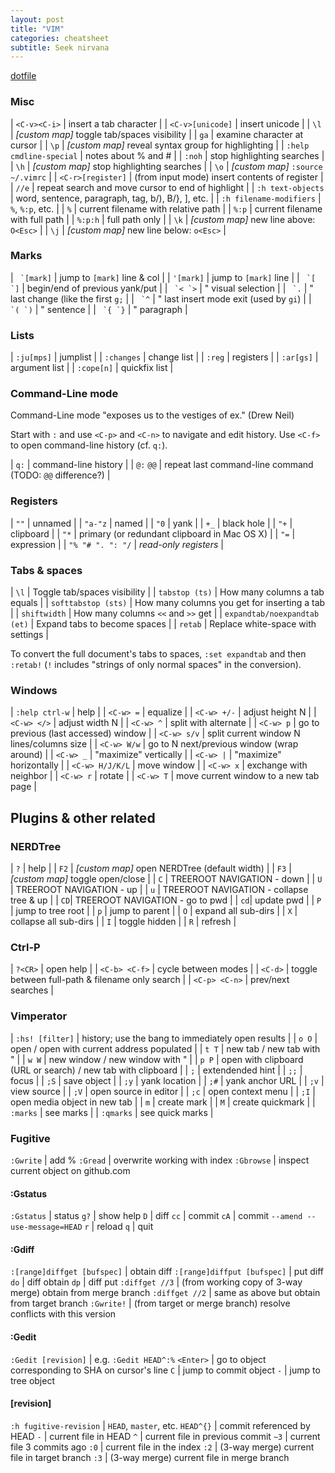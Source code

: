 ```yaml
---
layout: post
title: "VIM"
categories: cheatsheet
subtitle: Seek nirvana
---
```


[dotfile](https://github.com/cozywigwam/dotfiles/blob/master/.vimrc)



### Misc

| `<C-v><C-i>` | insert a tab character |
| `<C-v>[unicode]` | insert unicode |
| `\l` | *[custom map]* toggle tab/spaces visibility |
| `ga` | examine character at cursor |
| `\p` | *[custom map]* reveal syntax group for highlighting | 
| `:help cmdline-special` | notes about % and # |
| `:noh` | stop highlighting searches |
| `\h` | *[custom map]* stop highlighting searches |
| `\o` | *[custom map]* `:source ~/.vimrc` |
| `<C-r>[register]` | (from input mode) insert contents of register |
| `//e` | repeat search and move cursor to end of highlight |
| `:h text-objects` | word, sentence, paragraph, tag, b/), B/}, ], etc. |
| `:h filename-modifiers` | `%`, `%:p`, etc. |
| `%` | current filename with relative path |
| `%:p` | current filename with full path |
| `%:p:h` | full path only |
| `\k` | *[custom map]* new line above: `O<Esc>` |
| `\j` | *[custom map]* new line below: `o<Esc>` |


### Marks

| `` `[mark]`` | jump to `[mark]` line & col |
| `'[mark]` | jump to `[mark]` line |
| `` `[ `]`` | begin/end of previous yank/put |
| `` `< `>`` | " visual selection |
| `` `.`` | " last change (like the first `g;` |
| `` `^`` | " last insert mode exit (used by `gi`) |
| `` `( `)`` | " sentence |
| `` `{ `}`` | " paragraph |



### Lists

| `:ju[mps]` | jumplist |
| `:changes` | change list |
| `:reg` | registers |
| `:ar[gs]` | argument list |
| `:cope[n]` | quickfix list |



### Command-Line mode

Command-Line mode "exposes us to the vestiges of ex." (Drew Neil) 

Start with `:` and use `<C-p>` and `<C-n>` to navigate and edit history. Use `<C-f>` to open command-line history (cf. `q:`).

| `q:` | command-line history |
| `@:` `@@` | repeat last command-line command (TODO: `@@` difference?) |



### Registers

| `""` | unnamed |
| `"a-"z` | named |
| `"0` | yank |
| `+_` | black hole |
| `"+` | clipboard |
| `"*` | primary (or redundant clipboard in Mac OS X) |
| `"=` | expression |
| `"% "# ". ": "/` | *read-only registers* |



### Tabs & spaces

| `\l` | Toggle tab/spaces visibility |
| `tabstop (ts)` | How many columns a tab equals |
| `softtabstop (sts)` | How many columns you get for inserting a tab |
| `shiftwidth` | How many columns `<<` and `>>` get |
| `expandtab/noexpandtab (et)` | Expand tabs to become spaces |
| `retab` | Replace white-space with settings |

To convert the full document's tabs to spaces, `:set expandtab` and then `:retab!` (`!` includes "strings of only normal spaces" in the conversion).



### Windows

| `:help ctrl-w` | help |
| `<C-w> =` | equalize |
| `<C-w> +/-` | adjust height N |
| `<C-w> </>` | adjust width N |
| `<C-w> ^` | split with alternate |
| `<C-w> p` | go to previous (last accessed) window |
| `<C-w> s/v` | split current window N lines/columns size |
| `<C-w> W/w` | go to N next/previous window (wrap around) | 
| `<C-w> _` | "maximize" vertically |
| `<C-w> |` | "maximize" horizontally |
| `<C-w> H/J/K/L` | move window |
| `<C-w> x` | exchange with neighbor |
| `<C-w> r` | rotate |
| `<C-w> T` | move current window to a new tab page |



## Plugins & other related

### NERDTree

| `?` | help |
| `F2` | *[custom map]* open NERDTree (default width) |
| `F3` | *[custom map]* toggle open/close |
| `C` | TREEROOT NAVIGATION - down |
| `U` | TREEROOT NAVIGATION - up |
| `u` | TREEROOT NAVIGATION - collapse tree & up |
| `CD`| TREEROOT NAVIGATION - go to pwd |
| `cd`| update pwd |
| `P` | jump to tree root |
| `p` | jump to parent |
| `O` | expand all sub-dirs |
| `X` | collapse all sub-dirs |
| `I` | toggle hidden |
| `R` | refresh |



### Ctrl-P

| `?<CR>` | open help |
| `<C-b> <C-f>` | cycle between modes |
| `<C-d>` | toggle between full-path & filename only search |
| `<C-p> <C-n>` | prev/next searches |



### Vimperator

| `:hs! [filter]` | history; use the bang to immediately open results |
| `o O` | open / open with current address populated |
| `t T` | new tab / new tab with " |
| `w W` | new window / new window with " |
| `p P` | open with clipboard (URL or search) / new tab with clipboard |
| `;` | extendended hint |
| `;;` | focus |
| `;S` | save object |
| `;y` | yank location |
| `;#` | yank anchor URL |
| `;v` | view source |
| `;V` | open source in editor |
| `;c` | open context menu |
| `;I` | open media object in new tab |
| `m` | create mark |
| `M` | create quickmark |
| `:marks` | see marks |
| `:qmarks` | see quick marks |


### Fugitive

`:Gwrite` | add %
`:Gread` | overwrite working with index
`:Gbrowse` | inspect current object on github.com

#### :Gstatus

`:Gstatus` | status
`g?` | show help
`D` | diff
`cc` | commit
`cA` | commit `--amend --use-message=HEAD`
`r` | reload
`q` | quit

#### :Gdiff

`:[range]diffget [bufspec]` | obtain diff
`:[range]diffput [bufspec]` | put diff
`do` | diff obtain
`dp` | diff put
`:diffget //3` | (from working copy of 3-way merge) obtain from merge branch
`:diffget //2` | same as above but obtain from target branch
`:Gwrite!` | (from target or merge branch) resolve conflicts with this version

#### :Gedit

`:Gedit [revision]` | e.g. `:Gedit HEAD^:%`
`<Enter>` | go to object corresponding to SHA on cursor's line
`C` | jump to commit object
`-` | jump to tree object

#### [revision]

`:h fugitive-revision` | `HEAD`, `master`, etc.
`HEAD^{}` | commit referenced by HEAD
`-` | current file in HEAD
`^` | current file in previous commit
`~3` | current file 3 commits ago
`:0` | current file in the index
`:2` | (3-way merge) current file in target branch
`:3` | (3-way merge) current file in merge branch


